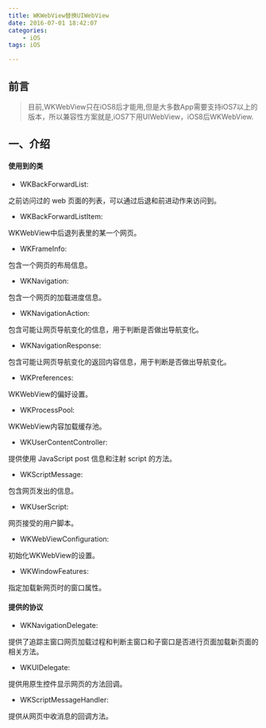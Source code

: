 ```yaml
---
title: WKWebView替换UIWebView
date: 2016-07-01 18:42:07
categories:
    - iOS
tags: iOS

---
```

##  前言
>目前,WKWebView只在iOS8后才能用,但是大多数App需要支持iOS7以上的版本，所以兼容性方案就是,iOS7下用UIWebView，iOS8后WKWebView.

## 一、介绍

#### 使用到的类
* WKBackForwardList: 

之前访问过的 web 页面的列表，可以通过后退和前进动作来访问到。

* WKBackForwardListItem: 

WKWebView中后退列表里的某一个网页。

* WKFrameInfo:

包含一个网页的布局信息。

* WKNavigation:

包含一个网页的加载进度信息。

* WKNavigationAction:

包含可能让网页导航变化的信息，用于判断是否做出导航变化。

* WKNavigationResponse: 

包含可能让网页导航变化的返回内容信息，用于判断是否做出导航变化。

* WKPreferences:

WKWebView的偏好设置。

* WKProcessPool: 

WKWebView内容加载缓存池。

* WKUserContentController: 

提供使用 JavaScript post 信息和注射 script 的方法。

* WKScriptMessage: 

包含网页发出的信息。

* WKUserScript:

网页接受的用户脚本。

* WKWebViewConfiguration: 

初始化WKWebView的设置。

* WKWindowFeatures:

指定加载新网页时的窗口属性。

#### 提供的协议

* WKNavigationDelegate: 

提供了追踪主窗口网页加载过程和判断主窗口和子窗口是否进行页面加载新页面的相关方法。

* WKUIDelegate: 

提供用原生控件显示网页的方法回调。

* WKScriptMessageHandler: 

提供从网页中收消息的回调方法。

